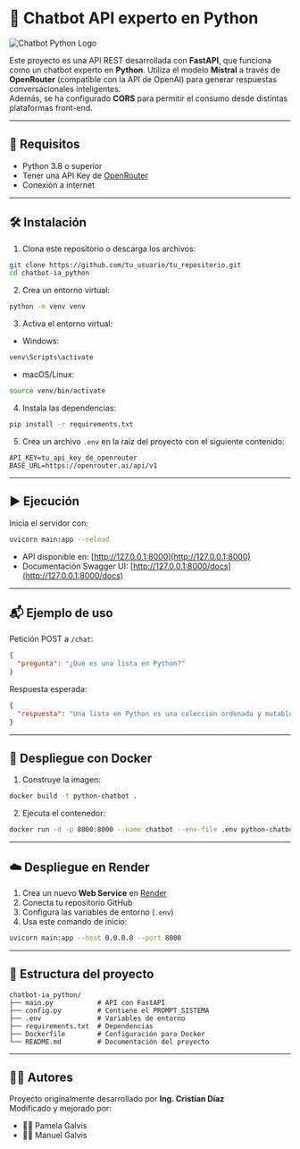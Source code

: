
# 🤖 Chatbot API experto en Python

![Chatbot Python Logo](https://ruta-a-tu-imagen.com/img.png)

Este proyecto es una API REST desarrollada con **FastAPI**, que funciona como un chatbot experto en **Python**. Utiliza el modelo **Mistral** a través de **OpenRouter** (compatible con la API de OpenAI) para generar respuestas conversacionales inteligentes.  
Además, se ha configurado **CORS** para permitir el consumo desde distintas plataformas front-end.

---

## 🚀 Requisitos

- Python 3.8 o superior  
- Tener una API Key de [OpenRouter](https://openrouter.ai)  
- Conexión a internet  

---

## 🛠 Instalación

1. Clona este repositorio o descarga los archivos:

```bash
git clone https://github.com/tu_usuario/tu_repositorio.git
cd chatbot-ia_python
```

2. Crea un entorno virtual:

```bash
python -m venv venv
```

3. Activa el entorno virtual:

- Windows:
```bash
venv\Scripts\activate
```
- macOS/Linux:
```bash
source venv/bin/activate
```

4. Instala las dependencias:

```bash
pip install -r requirements.txt
```

5. Crea un archivo `.env` en la raíz del proyecto con el siguiente contenido:

```env
API_KEY=tu_api_key_de_openrouter
BASE_URL=https://openrouter.ai/api/v1
```

---

## ▶ Ejecución

Inicia el servidor con:

```bash
uvicorn main:app --reload
```

- API disponible en: [http://127.0.0.1:8000](http://127.0.0.1:8000)  
- Documentación Swagger UI: [http://127.0.0.1:8000/docs](http://127.0.0.1:8000/docs)  

---

## 📬 Ejemplo de uso

Petición POST a `/chat`:

```json
{
  "pregunta": "¿Qué es una lista en Python?"
}
```

Respuesta esperada:

```json
{
  "respuesta": "Una lista en Python es una colección ordenada y mutable de elementos..."
}
```

---

## 🐳 Despliegue con Docker

1. Construye la imagen:

```bash
docker build -t python-chatbot .
```

2. Ejecuta el contenedor:

```bash
docker run -d -p 8000:8000 --name chatbot --env-file .env python-chatbot
```

---

## ☁️ Despliegue en Render

1. Crea un nuevo **Web Service** en [Render](https://render.com)  
2. Conecta tu repositorio GitHub  
3. Configura las variables de entorno (`.env`)  
4. Usa este comando de inicio:

```bash
uvicorn main:app --host 0.0.0.0 --port 8000
```

---

## 📁 Estructura del proyecto

```
chatbot-ia_python/
├── main.py           # API con FastAPI
├── config.py         # Contiene el PROMPT_SISTEMA
├── .env              # Variables de entorno
├── requirements.txt  # Dependencias
├── Dockerfile        # Configuración para Docker
└── README.md         # Documentación del proyecto
```

---

## 👨‍💻 Autores

Proyecto originalmente desarrollado por **Ing. Cristian Díaz**  
Modificado y mejorado por:

- 👩‍💻 Pamela Galvis  
- 👨‍💻 Manuel Galvis  

